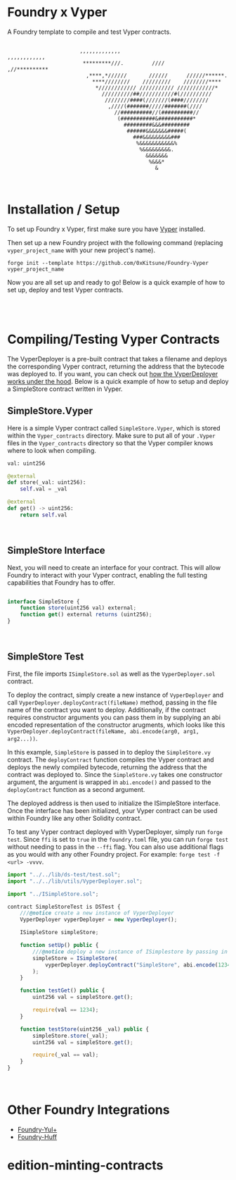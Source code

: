 # Foundry x Vyper

A Foundry template to compile and test Vyper contracts. 

```

                       ,,,,,,,,,,,,,                        ,,,,,,,,,,,,
                        *********///.         ////        ,//********** 
                         ,****,*//////       //////      //////******.  
                           ****////////    /////////    ////////****    
                            *//////////// /////////// ////////////*     
                              //////////##///////////#(//////////       
                               ////////####(///////(####////////        
                                ,////(#######/////#######(////          
                                  //##########//(##########//           
                                   (###########&###########*            
                                     #########&&&#########              
                                      ######&&&&&&&#####(               
                                        ###&&&&&&&&&###                 
                                         %&&&&&&&&&&&%                  
                                          %&&&&&&&&&.                   
                                            &&&&&&&                     
                                             %&&&*                      
                                               &

  ```

<br>


# Installation / Setup

To set up Foundry x Vyper, first make sure you have [Vyper](https://vyper.readthedocs.io/en/stable/installing-vyper.html) installed.

Then set up a new Foundry project with the following command (replacing `vyper_project_name` with your new project's name).

```
forge init --template https://github.com/0xKitsune/Foundry-Vyper vyper_project_name
```


Now you are all set up and ready to go! Below is a quick example of how to set up, deploy and test Vyper contracts.


<br>
<br>


# Compiling/Testing Vyper Contracts

The VyperDeployer is a pre-built contract that takes a filename and deploys the corresponding Vyper contract, returning the address that the bytecode was deployed to. If you want, you can check out [how the VyperDeployer works under the hood](https://github.com/0xKitsune/Foundry-Vyper/blob/main/lib/utils/VyperDeployer.sol). Below is a quick example of how to setup and deploy a SimpleStore contract written in Vyper.


## SimpleStore.Vyper

Here is a simple Vyper contract called `SimpleStore.Vyper`, which is stored within the `Vyper_contracts` directory. Make sure to put all of your `.Vyper` files in the `Vyper_contracts` directory so that the Vyper compiler knows where to look when compiling.

```py
val: uint256

@external
def store(_val: uint256):
    self.val = _val

@external
def get() -> uint256:
    return self.val

```

<br>


## SimpleStore Interface

Next, you will need to create an interface for your contract. This will allow Foundry to interact with your Vyper contract, enabling the full testing capabilities that Foundry has to offer.

```js

interface SimpleStore {
    function store(uint256 val) external;
    function get() external returns (uint256);
}
```

<br>


## SimpleStore Test

First, the file imports `ISimpleStore.sol` as well as the `VyperDeployer.sol` contract.

To deploy the contract, simply create a new instance of `VyperDeployer` and call `VyperDeployer.deployContract(fileName)` method, passing in the file name of the contract you want to deploy. Additionally, if the contract requires constructor arguments you can pass them in by supplying an abi encoded representation of the constructor arugments, which looks like this `VyperDeployer.deployContract(fileName, abi.encode(arg0, arg1, arg2...))`.

In this example, `SimpleStore` is passed in to deploy the `SimpleStore.vy` contract. The `deployContract` function compiles the Vyper contract and deploys the newly compiled bytecode, returning the address that the contract was deployed to. Since the `SimpleStore.vy` takes one constructor argument, the argument is wrapped in `abi.encode()` and passed to the `deployContract` function as a second argument.

The deployed address is then used to initialize the ISimpleStore interface. Once the interface has been initialized, your Vyper contract can be used within Foundry like any other Solidity contract.

To test any Vyper contract deployed with VyperDeployer, simply run `forge test`. Since `ffi` is set to `true` in the `foundry.toml` file, you can run `forge test` without needing to pass in the `--ffi` flag. You can also use additional flags as you would with any other Foundry project. For example: `forge test -f <url> -vvvv`.

```js
import "../../lib/ds-test/test.sol";
import "../../lib/utils/VyperDeployer.sol";

import "../ISimpleStore.sol";

contract SimpleStoreTest is DSTest {
    ///@notice create a new instance of VyperDeployer
    VyperDeployer vyperDeployer = new VyperDeployer();

    ISimpleStore simpleStore;

    function setUp() public {
        ///@notice deploy a new instance of ISimplestore by passing in the address of the deployed Vyper contract
        simpleStore = ISimpleStore(
            vyperDeployer.deployContract("SimpleStore", abi.encode(1234))
        );
    }

    function testGet() public {
        uint256 val = simpleStore.get();

        require(val == 1234);
    }

    function testStore(uint256 _val) public {
        simpleStore.store(_val);
        uint256 val = simpleStore.get();

        require(_val == val);
    }
}

```


<br>

# Other Foundry Integrations

- [Foundry-Yul+](https://github.com/ControlCplusControlV/Foundry-Yulp) 
- [Foundry-Huff](https://github.com/0xKitsune/Foundry-Huff)
# edition-minting-contracts
